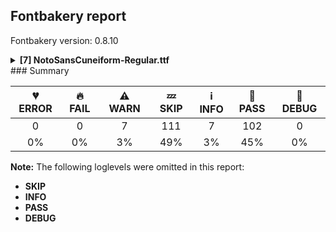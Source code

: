 ## Fontbakery report

Fontbakery version: 0.8.10

<details><summary><b>[7] NotoSansCuneiform-Regular.ttf</b></summary><div><details><summary>⚠ <b>WARN:</b> Ensure files are not too large. (<a href="https://font-bakery.readthedocs.io/en/stable/fontbakery/profiles/googlefonts.html#com.google.fonts/check/file_size">com.google.fonts/check/file_size</a>)</summary><div>


* ⚠ **WARN** Font file is 1.4Mb; ideally it should be less than 1.0Mb [code: large-font]
</div></details><details><summary>⚠ <b>WARN:</b> Ensure fonts have ScriptLangTags declared on the 'meta' table. (<a href="https://font-bakery.readthedocs.io/en/stable/fontbakery/profiles/googlefonts.html#com.google.fonts/check/meta/script_lang_tags">com.google.fonts/check/meta/script_lang_tags</a>)</summary><div>


* ⚠ **WARN** This font file does not have a 'meta' table. [code: lacks-meta-table]
</div></details><details><summary>⚠ <b>WARN:</b> Check font contains no unreachable glyphs (<a href="https://font-bakery.readthedocs.io/en/stable/fontbakery/profiles/universal.html#com.google.fonts/check/unreachable_glyphs">com.google.fonts/check/unreachable_glyphs</a>)</summary><div>


* ⚠ **WARN** The following glyphs could not be reached by codepoint or substitution rules:

	- uni00A0.1
 [code: unreachable-glyphs]
</div></details><details><summary>⚠ <b>WARN:</b> Check if each glyph has the recommended amount of contours. (<a href="https://font-bakery.readthedocs.io/en/stable/fontbakery/profiles/universal.html#com.google.fonts/check/contour_count">com.google.fonts/check/contour_count</a>)</summary><div>


* ⚠ **WARN** This check inspects the glyph outlines and detects the total number of contours in each of them. The expected values are infered from the typical ammounts of contours observed in a large collection of reference font families. The divergences listed below may simply indicate a significantly different design on some of your glyphs. On the other hand, some of these may flag actual bugs in the font such as glyphs mapped to an incorrect codepoint. Please consider reviewing the design and codepoint assignment of these to make sure they are correct.

The following glyphs do not have the recommended number of contours:

	- Glyph name: aogonek	Contours detected: 3	Expected: 2

	- Glyph name: uogonek	Contours detected: 2	Expected: 1

	- Glyph name: aogonek	Contours detected: 3	Expected: 2 

	- And Glyph name: uogonek	Contours detected: 2	Expected: 1
 [code: contour-count]
</div></details><details><summary>⚠ <b>WARN:</b> Ensure dotted circle glyph is present and can attach marks. (<a href="https://font-bakery.readthedocs.io/en/stable/fontbakery/profiles/universal.html#com.google.fonts/check/dotted_circle">com.google.fonts/check/dotted_circle</a>)</summary><div>


* ⚠ **WARN** No dotted circle glyph present [code: missing-dotted-circle]
</div></details><details><summary>⚠ <b>WARN:</b> Do any segments have colinear vectors? (<a href="https://font-bakery.readthedocs.io/en/stable/fontbakery/profiles/<Section: Outline Correctness Checks>.html#com.google.fonts/check/outline_colinear_vectors">com.google.fonts/check/outline_colinear_vectors</a>)</summary><div>


* ⚠ **WARN** The following glyphs have colinear vectors:

	* u120B6 (U+120B6): L<<242.0,291.0>--<242.0,292.0>> -> L<<242.0,292.0>--<245.0,336.0>>

	* u12126 (U+12126): L<<164.0,3.0>--<158.0,98.0>> -> L<<158.0,98.0>--<158.0,101.0>>

	* u1214D (U+1214D): L<<200.0,360.0>--<200.0,361.0>> -> L<<200.0,361.0>--<202.0,391.0>>

	* u12194 (U+12194): L<<1005.0,936.0>--<1008.0,924.0>> -> L<<1008.0,924.0>--<1011.0,915.0>>

	* u12194 (U+12194): L<<1179.0,107.0>--<1149.0,149.0>> -> L<<1149.0,149.0>--<1116.0,194.0>>

	* u12194 (U+12194): L<<334.0,-118.0>--<331.0,-74.0>> -> L<<331.0,-74.0>--<331.0,-66.0>>

	* u12194 (U+12194): L<<978.0,105.0>--<1005.0,63.0>> -> L<<1005.0,63.0>--<1032.0,24.0>> 

	* And u1220B (U+1220B): L<<1190.0,431.0>--<1187.0,413.0>> -> L<<1187.0,413.0>--<1185.0,393.0>> [code: found-colinear-vectors]
</div></details><details><summary>⚠ <b>WARN:</b> Do outlines contain any jaggy segments? (<a href="https://font-bakery.readthedocs.io/en/stable/fontbakery/profiles/<Section: Outline Correctness Checks>.html#com.google.fonts/check/outline_jaggy_segments">com.google.fonts/check/outline_jaggy_segments</a>)</summary><div>


* ⚠ **WARN** The following glyphs have jaggy segments:

	* u12009 (U+12009): B<<1105.5,92.5>-<1100.0,203.0>-<1090.0,300.0>>/B<<1090.0,300.0>-<1088.0,276.0>-<1087.0,251.0>> = 10.649629523754403

	* u12009 (U+12009): B<<488.5,232.0>-<487.0,249.0>-<485.0,267.0>>/B<<485.0,267.0>-<474.0,131.0>-<468.0,6.0>> = 10.964343074338954

	* u12017 (U+12017): B<<1064.0,52.5>-<1090.0,67.0>-<1122.0,89.0>>/B<<1122.0,89.0>-<991.0,30.0>-<880.5,-24.5>> = 10.26259430646775

	* u12017 (U+12017): B<<887.5,670.5>-<996.0,618.0>-<1124.0,560.0>>/B<<1124.0,560.0>-<1090.0,583.0>-<1062.5,598.0>> = 9.700726663455956

	* u12017 (U+12017): B<<984.5,515.0>-<1015.0,511.0>-<1046.0,507.0>>/B<<1046.0,507.0>-<867.0,562.0>-<726.0,597.0>> = 9.727854211999025

	* u12019 (U+12019): B<<1196.5,454.0>-<1211.0,450.0>-<1230.0,446.0>>/B<<1230.0,446.0>-<1217.0,451.0>-<1203.5,455.0>> = 9.148852985793804

	* u12019 (U+12019): L<<1087.0,61.0>--<1123.0,89.0>>/L<<1123.0,89.0>--<1064.0,62.0>> = 13.284866484902132

	* u1201D (U+1201D): B<<1254.5,403.0>-<1253.0,425.0>-<1251.0,447.0>>/B<<1251.0,447.0>-<1241.0,349.0>-<1233.0,214.0>> = 11.020770937290555

	* u1201F (U+1201F): L<<617.0,413.0>--<627.0,413.0>>/B<<627.0,413.0>-<605.0,418.0>-<587.5,420.0>> = 12.80426606528674

	* u12021 (U+12021): B<<958.0,213.0>-<925.0,196.0>-<908.0,185.0>>/L<<908.0,185.0>--<1033.0,234.0>> = 11.500063492869367 

	* And 567 more.

Use -F or --full-lists to disable shortening of long lists. [code: found-jaggy-segments]
</div></details><br></div></details>
### Summary

| 💔 ERROR | 🔥 FAIL | ⚠ WARN | 💤 SKIP | ℹ INFO | 🍞 PASS | 🔎 DEBUG |
|:-----:|:----:|:----:|:----:|:----:|:----:|:----:|
| 0 | 0 | 7 | 111 | 7 | 102 | 0 |
| 0% | 0% | 3% | 49% | 3% | 45% | 0% |

**Note:** The following loglevels were omitted in this report:
* **SKIP**
* **INFO**
* **PASS**
* **DEBUG**
